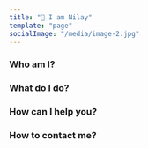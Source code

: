 ```yaml
---
title: "👋 I am Nilay"
template: "page"
socialImage: "/media/image-2.jpg"
---
```


### Who am I?

### What do I do?

### How can I help you?

### How to contact me?